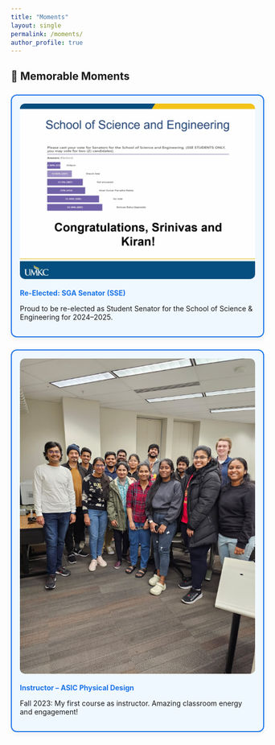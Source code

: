 ```yaml
---
title: "Moments"
layout: single
permalink: /moments/
author_profile: true
---
```


<style>
.highlight-grid {
  display: grid;
  grid-template-columns: repeat(auto-fit, minmax(320px, 1fr));
  gap: 1.5rem;
  margin-top: 1.5rem;
}

.highlight-card {
  background: #f0f8ff;
  border: 2px solid #1a73e8;
  border-radius: 12px;
  padding: 1rem;
  box-shadow: 0 4px 12px rgba(0,0,0,0.05);
  transition: 0.3s ease-in-out;
}

.highlight-card:hover {
  background: #e6f0ff;
  transform: scale(1.01);
}

.highlight-card img {
  width: 100%;
  border-radius: 10px;
  margin-bottom: 0.5rem;
}

.highlight-card h4 {
  margin: 0.5rem 0 0.3rem;
  color: #1a73e8;
}
</style>

## 🎉 Memorable Moments

<div class="highlight-grid">

  <div class="highlight-card">
    <img src="/images/sg_senator_result.png" alt="SGA Senator Re-election">
    <h4>Re-Elected: SGA Senator (SSE)</h4>
    <p>Proud to be re-elected as Student Senator for the School of Science & Engineering for 2024–2025.</p>
  </div>

  <div class="highlight-card">
    <img src="/images/asic_class_fall2023.png" alt="ASIC Teaching Photo">
    <h4>Instructor – ASIC Physical Design</h4>
    <p>Fall 2023: My first course as instructor. Amazing classroom energy and engagement!</p>
  </div>

</div>
